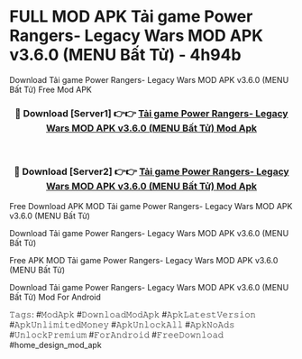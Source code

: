 # FULL MOD APK Tải game Power Rangers- Legacy Wars MOD APK v3.6.0 (MENU Bất Tử) - 4h94b
Download Tải game Power Rangers- Legacy Wars MOD APK v3.6.0 (MENU Bất Tử) Free Mod APK

<div align="center">
<h3>🔴 Download [Server1] 👉👉 <a href="https://apk-comot.site?title=Tải_game_Power_Rangers-_Legacy_Wars_MOD_APK_v3.6.0_(MENU_Bất_Tử)">Tải game Power Rangers- Legacy Wars MOD APK v3.6.0 (MENU Bất Tử) Mod Apk</a></h3><br>

<h3>🔴 Download [Server2] 👉👉 <a href="https://apk-comot.site?title=Tải_game_Power_Rangers-_Legacy_Wars_MOD_APK_v3.6.0_(MENU_Bất_Tử)">Tải game Power Rangers- Legacy Wars MOD APK v3.6.0 (MENU Bất Tử) Mod Apk</a></h3>
</div>


Free Download APK MOD Tải game Power Rangers- Legacy Wars MOD APK v3.6.0 (MENU Bất Tử)

Download Tải game Power Rangers- Legacy Wars MOD APK v3.6.0 (MENU Bất Tử) 

Free APK MOD Tải game Power Rangers- Legacy Wars MOD APK v3.6.0 (MENU Bất Tử) 

Download Tải game Power Rangers- Legacy Wars MOD APK v3.6.0 (MENU Bất Tử) Mod For Android

𝚃𝚊𝚐𝚜: #𝙼𝚘𝚍𝙰𝚙𝚔 #𝙳𝚘𝚠𝚗𝚕𝚘𝚊𝚍𝙼𝚘𝚍𝙰𝚙𝚔 #𝙰𝚙𝚔𝙻𝚊𝚝𝚎𝚜𝚝𝚅𝚎𝚛𝚜𝚒𝚘𝚗 #𝙰𝚙𝚔𝚄𝚗𝚕𝚒𝚖𝚒𝚝𝚎𝚍𝙼𝚘𝚗𝚎𝚢 #𝙰𝚙𝚔𝚄𝚗𝚕𝚘𝚌𝚔𝙰𝚕𝚕 #𝙰𝚙𝚔𝙽𝚘𝙰𝚍𝚜 #𝚄𝚗𝚕𝚘𝚌𝚔𝙿𝚛𝚎𝚖𝚒𝚞𝚖 #𝙵𝚘𝚛𝙰𝚗𝚍𝚛𝚘𝚒𝚍 #𝙵𝚛𝚎𝚎𝙳𝚘𝚠𝚗𝚕𝚘𝚊𝚍 #home_design_mod_apk